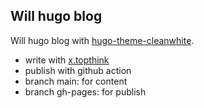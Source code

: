 ## Will hugo blog

Will hugo blog with [hugo-theme-cleanwhite](https://github.com/zhaohuabing/hugo-theme-cleanwhite).

* write with [x.topthink](https://x.topthink.com/)
* publish with github action
* branch main: for content
* branch gh-pages: for publish


